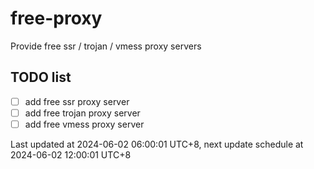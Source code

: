 
# free-proxy
Provide free ssr / trojan / vmess proxy servers


## TODO list
- [ ] add free ssr proxy server
- [ ] add free trojan proxy server
- [ ] add free vmess proxy server

Last updated at 2024-06-02 06:00:01 UTC+8, next update schedule at 2024-06-02 12:00:01 UTC+8

